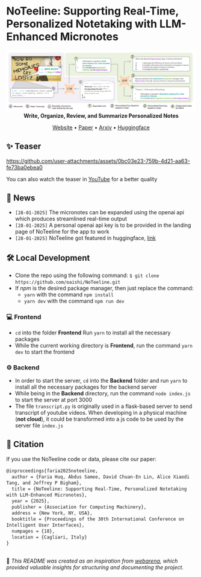 # NoTeeline: Supporting Real-Time, Personalized Notetaking with LLM-Enhanced Micronotes

<p align = "center">
    <img src="Assets/summary.png" alt="NoTeeline Summary" width="600px">
    <br>
    <b>Write, Organize, Review, and Summarize Personalized Notes</b>
</p>

<p align = "center">
    <a target = "_blank" href = "https://noteeline.vercel.app/">Website</a> •
    <a target = "_blank" href = "https://doi.org/10.1145/3708359.3712086">Paper</a> •
    <a target = "_blank" href = "https://arxiv.org/abs/2409.16493">Arxiv</a> •
    <a target = "_blank" href = "https://huggingface.co/papers/2409.16493">Huggingface</a>
</p>

## ✨ Teaser

https://github.com/user-attachments/assets/0bc03e23-759b-4d21-aa63-fe73ba0ebea0

You can also watch the teaser in <a target = "_blank" href = "https://www.youtube.com/watch?v=UUWTUbET86I">YouTube</a> for a better quality

## 📰 News
- `[28-01-2025]` The micronotes can be expanded using the openai api which produces streamlined real-time output
- `[28-01-2025]` A personal openai api key is to be provided in the landing page of NoTeeline for the app to work
- `[28-01-2025]` NoTeeline got featured in huggingface, [link](https://huggingface.co/papers/2409.16493)

## 🛠️ Local Development
 - Clone the repo using the following command:
	`$ git clone https://github.com/oaishi/NoTeeline.git`
- If *npm* is the desired package manager, then just replace the command:
	- `yarn` with the command `npm install`
	- `yarn dev` with the command `npm run dev`

### 💻 Frontend
- `cd` into the folder **Frontend** Run `yarn` to install all the necessary packages
- While the current working directory is **Frontend**, run the command `yarn dev` to start the frontend

### ⚙️ Backend
- In order to start the server, `cd` into the **Backend** folder and run `yarn` to install all the necessary packages for the backend server
- While being in the **Backend** directory, run the command `node index.js` to start the server at port 3000
- The file `transcript.py` is originally used in a flask-based server to send transcript of youtube videos. When developing in a physical machine (**not cloud**), it could be transformed into a js code to be used by the server file `index.js`

## 📜 Citation
If you use the NoTeeline code or data, please cite our paper:
```
@inproceedings{faria2025noteeline,
  author = {Faria Huq, Abdus Samee, David Chuan-En Lin, Alice Xiaodi Tang, and Jeffrey P Bigham},
  title = {NoTeeline: Supporting Real-Time, Personalized Notetaking with LLM-Enhanced Micronotes},
  year = {2025},
  publisher = {Association for Computing Machinery},
  address = {New York, NY, USA},
  booktitle = {Proceedings of the 30th International Conference on Intelligent User Interfaces},
  numpages = {18},
  location = {Cagliari, Italy}
}
```
<br />
🙌 <i>This README was created as an inspiration from <a target = "_blank" href = "https://github.com/web-arena-x/webarena">webarena</a>, which provided valuable insights for structuring and documenting the project.</i>
